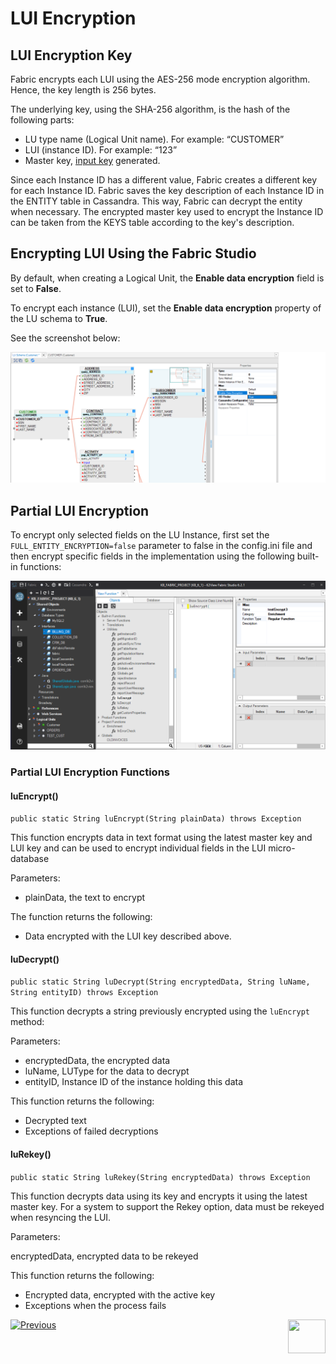 # LUI Encryption

## LUI Encryption Key
Fabric encrypts each LUI using the AES-256 mode encryption algorithm. Hence, the key length is 256 bytes. 

The underlying key, using the SHA-256 algorithm, is the hash of the following parts:

- LU type name (Logical Unit name). For example: “CUSTOMER”
- LUI (instance ID). For example: “123”
- Master key, [input key](/articles/26_fabric_security/02_fabric_entities_design.md#fabric-master-key) generated. 

Since each Instance ID has a different value, Fabric creates a different key for each Instance ID. Fabric saves the key description of each Instance ID in the ENTITY table in Cassandra. This way, Fabric can decrypt the entity when necessary.
The encrypted master key used to encrypt the Instance ID can be taken from the KEYS table according to the key's description.

## Encrypting LUI Using the Fabric Studio

By default, when creating a Logical Unit, the **Enable data encryption** field is set to **False**.

To encrypt each instance (LUI), set the **Enable data encryption** property of the LU schema to **True**. 

See the screenshot below:

<img src="/articles/26_fabric_security/images/03_fabric_LUencryption_studio.png">


## Partial LUI Encryption

To encrypt only selected fields on the LU Instance, first set the ```FULL_ENTITY_ENCRYPTION=false``` parameter to false in the config.ini file and then encrypt specific fields in the implementation using the following built-in functions:

<img src="/articles/26_fabric_security/images/04_fabric_LUencryption_LUEncrypt.PNG">


### Partial LUI Encryption Functions

#### **luEncrypt()**

```public static String luEncrypt(String plainData) throws Exception```

This function encrypts data in text format using the latest master key and LUI key and can be used to encrypt individual fields in the LUI micro-database

Parameters:

- plainData, the text to encrypt


The function returns the following:

- Data encrypted with the LUI key described above.


#### **luDecrypt()**

```public static String luDecrypt(String encryptedData, String luName, String entityID) throws Exception```

This function decrypts a string previously encrypted using the ```luEncrypt``` method:

Parameters:

- encryptedData, the encrypted data
- luName, LUType for the data to decrypt
- entityID, Instance ID of the instance holding this data

This function returns the following:

- Decrypted text
- Exceptions of failed decryptions 



#### **luRekey()** 

```public static String luRekey(String encryptedData) throws Exception```

This function decrypts data using its key and encrypts it using the latest master key. For a system to support the Rekey option, data must be rekeyed when resyncing the LUI.

Parameters:

encryptedData, encrypted data to be rekeyed


This function returns the following:

- Encrypted data, encrypted with the active key
- Exceptions when the process fails



[![Previous](/articles/images/Previous.png)](/articles/26_fabric_security/02_fabric_entities_design.md)[<img align="right" width="60" height="54" src="/articles/images/Next.png">](/articles/26_fabric_security/04_fabric_interfaces_security.md)

